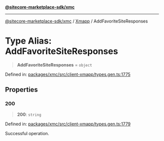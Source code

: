 [**@sitecore-marketplace-sdk/xmc**](../../../../README.md)

***

[@sitecore-marketplace-sdk/xmc](../../../../README.md) / [Xmapp](../README.md) / AddFavoriteSiteResponses

# Type Alias: AddFavoriteSiteResponses

> **AddFavoriteSiteResponses** = `object`

Defined in: [packages/xmc/src/client-xmapp/types.gen.ts:1775](https://github.com/Sitecore/marketplace-sdk/blob/main/packages/xmc/src/client-xmapp/types.gen.ts#L1775)

## Properties

### 200

> **200**: `string`

Defined in: [packages/xmc/src/client-xmapp/types.gen.ts:1779](https://github.com/Sitecore/marketplace-sdk/blob/main/packages/xmc/src/client-xmapp/types.gen.ts#L1779)

Successful operation.
